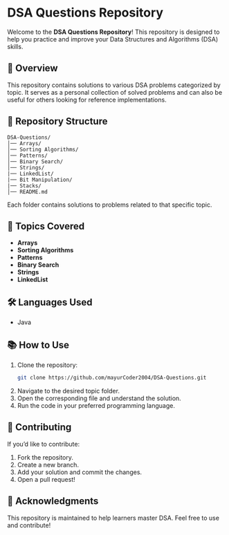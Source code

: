 # DSA Questions Repository

Welcome to the **DSA Questions Repository**! This repository is designed to help you practice and improve your Data Structures and Algorithms (DSA) skills.

## 📌 Overview
This repository contains solutions to various DSA problems categorized by topic. It serves as a personal collection of solved problems and can also be useful for others looking for reference implementations.

## 📂 Repository Structure
```
DSA-Questions/
│── Arrays/
│── Sorting Algorithms/
│── Patterns/
│── Binary Search/
│── Strings/
|── LinkedList/
|── Bit Manipulation/
|── Stacks/
│── README.md
```
Each folder contains solutions to problems related to that specific topic.

## 🚀 Topics Covered
- **Arrays**
- **Sorting Algorithms**
- **Patterns**
- **Binary Search**
- **Strings**
- **LinkedList**

## 🛠️ Languages Used
- Java

## 📚 How to Use
1. Clone the repository:
   ```bash
   git clone https://github.com/mayurCoder2004/DSA-Questions.git
   ```
2. Navigate to the desired topic folder.
3. Open the corresponding file and understand the solution.
4. Run the code in your preferred programming language.

## 🤝 Contributing
If you’d like to contribute:
1. Fork the repository.
2. Create a new branch.
3. Add your solution and commit the changes.
4. Open a pull request!

## 🌟 Acknowledgments
This repository is maintained to help learners master DSA. Feel free to use and contribute!

